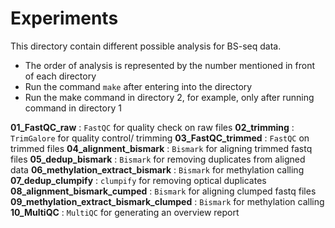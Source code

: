 # Experiments

This directory contain different possible analysis for BS-seq data.

- The order of analysis is represented by the number mentioned in front of each directory
- Run the command `make` after entering into the directory
- Run the make command in directory 2, for example, only after running command in directory 1


**01_FastQC_raw** : `FastQC` for quality check on raw files
**02_trimming** : `TrimGalore` for quality control/ trimming
**03_FastQC_trimmed** : `FastQC` on trimmed files
**04_alignment_bismark** : `Bismark` for aligning trimmed fastq files
**05_dedup_bismark** : `Bismark` for removing duplicates from aligned data
**06_methylation_extract_bismark** : `Bismark` for methylation calling
**07_dedup_clumpify** : `clumpify` for removing optical duplicates
**08_alignment_bismark_cumped** : `Bismark` for aligning clumped fastq files
**09_methylation_extract_bismark_clumped** : `Bismark` for methylation calling
**10_MultiQC** : `MultiQC` for generating an overview report
